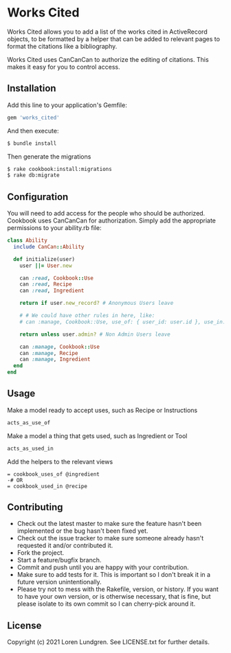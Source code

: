 # Works Cited
Works Cited allows you to add a list of the works cited in ActiveRecord objects, to be formatted by a helper that can be added to relevant pages to format the citations like a bibliography.

Works Cited uses CanCanCan to authorize the editing of citations. This makes it easy for you to control access.

## Installation
Add this line to your application's Gemfile:

```ruby
gem 'works_cited'
```

And then execute:
```bash
$ bundle install
```

Then generate the migrations
```bash
$ rake cookbook:install:migrations
$ rake db:migrate
```

## Configuration

You will need to add access for the people who should be authorized. Cookbook uses CanCanCan for authorization. Simply add the appropriate permissions to your ability.rb file:

```ruby
class Ability
  include CanCan::Ability

  def initialize(user)
    user ||= User.new

    can :read, Cookbook::Use
    can :read, Recipe
    can :read, Ingredient

    return if user.new_record? # Anonymous Users leave

    # # We could have other rules in here, like:
    # can :manage, Cookbook::Use, use_of: { user_id: user.id }, use_in: { user_id: user.id }

    return unless user.admin? # Non Admin Users leave

    can :manage, Cookbook::Use
    can :manage, Recipe
    can :manage, Ingredient
  end
end
```

## Usage
Make a model ready to accept uses, such as Recipe or Instructions

```ruby
acts_as_use_of
```

Make a model a thing that gets used, such as Ingredient or Tool

```ruby
acts_as_used_in
```

Add the helpers to the relevant views

```haml
= cookbook_uses_of @ingredient
-# OR
= cookbook_used_in @recipe
```

## Contributing
* Check out the latest master to make sure the feature hasn't been implemented or the bug hasn't been fixed yet.
* Check out the issue tracker to make sure someone already hasn't requested it and/or contributed it.
* Fork the project.
* Start a feature/bugfix branch.
* Commit and push until you are happy with your contribution.
* Make sure to add tests for it. This is important so I don't break it in a future version unintentionally.
* Please try not to mess with the Rakefile, version, or history. If you want to have your own version, or is otherwise necessary, that is fine, but please isolate to its own commit so I can cherry-pick around it.

## License
Copyright (c) 2021 Loren Lundgren. See LICENSE.txt for further details.
